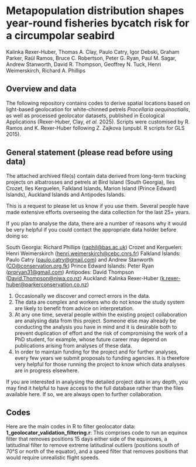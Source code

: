 # Metapopulation distribution shapes year-round fisheries bycatch risk for a circumpolar seabird

Kalinka Rexer-Huber, Thomas A. Clay, Paulo Catry, Igor Debski, Graham Parker, Raül Ramos, Bruce C. Robertson, Peter G. Ryan, Paul M. Sagar, Andrew Stanworth, David R. Thompson, Geoffrey N. Tuck, Henri Weimerskirch, Richard A. Phillips

## Overview and data

The following repository contains codes to derive spatial locations based on light-based geolocation for white-chinned petrels _Procellaria aequinoctialis_, as well as processed geolocator datasets, published in Ecological Applications (Rexer-Huber, Clay, _et al._ 2025). Scripts were customised by R. Ramos and K. Rexer-Huber following Z. Zajkova (unpubl. R scripts for GLS 2015). 

## General statement (please read before using data)

The attached archived file(s) contain data derived from long-term tracking projects on albatrosses and petrels at Bird Island (South Georgia), Iles Crozet, Iles Kerguelen, Falkland Islands, Marion Island (Prince Edward) Islands), Auckland Islands and Antipodes Islands.  

This is a request to please let us know if you use them.  Several people have made extensive efforts overseeing the data collection for the last 25+ years.

If you plan to analyse the data, there are a number of reasons why it would be very helpful if you could contact the appropriate data holder before doing so: 

South Georgia: Richard Phillips (raphil@bas.ac.uk)
Crozet and Kerguelen: Henri Weimerskirch (henri.weimerskirch@cebc.cnrs.fr)
Falkland Islands: Paulo Catry (paulo.catry@gmail.com) and Andrew Stanworth (CO@conservation.org.fk)
Prince Edward Islands: Peter Ryan (prpryan31@gmail.com)
Antipodes: David Thompson (David.Thompson@niwa.co.nz)
Auckland: Kalinka Rexer-Huber (k.rexer-huber@parkerconservation.co.nz)

1. Occasionally we discover and correct errors in the data.
2. The data are complex and workers who do not know the study system are likely to benefit from advice on interpretation.
3. At any one time, several people within the existing project collaboration are analysing data from this project. Someone else may already be conducting the analysis you have in mind and it is desirable both to prevent duplication of effort and the risk of compromising the work of a PhD student, for example, whose future career may depend on publications arising from analyses of these data.
4. In order to maintain funding for the project and for further analyses, every few years we submit proposals to funding agencies. It is therefore very helpful for those running the project to know which data analyses are in progress elsewhere.

If you are interested in analysing the detailed project data in any depth, you may find it helpful to have access to the full database rather than the files available here.  If so, we are always open to further collaboration.

## Codes

Here are the main codes in R to filter geolocator data:
**1_geolocator_validation_filtering.r**: This comprises code to run an equinox filter that removes positions 15 days either side of the equinoxes, a latitudinal filter to remove extreme latitudinal outliers (positions south of 70°S or north of the equator), and a speed filter that removes positions that would require unrealistic flight speeds.
